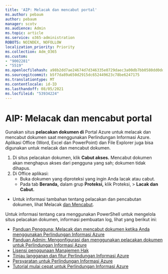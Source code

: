 ```yaml
---
title: 'AIP: Melacak dan mencabut portal'
ms.author: pebaum
author: pebaum
manager: scotv
ms.audience: Admin
ms.topic: article
ms.service: o365-administration
ROBOTS: NOINDEX, NOFOLLOW
localization_priority: Priority
ms.collection: Adm_O365
ms.custom:
- "9002281"
- "5519"
ms.openlocfilehash: a98b2dd7ae24674d7d346335e0729daec3a00db7bb0580dd0dd4ba08f58e7aca
ms.sourcegitcommit: b5f7da89a650d2915dc652449623c78be6247175
ms.translationtype: MT
ms.contentlocale: id-ID
ms.lasthandoff: 08/05/2021
ms.locfileid: "53934224"
---
```

# <a name="aip-track-and-revoke-portal"></a>AIP: Melacak dan mencabut portal

Gunakan situs **pelacakan dokumen di** Portal Azure untuk melacak dan mencabut dokumen saat menggunakan Perlindungan Informasi Azure. Aplikasi Office (Word, Excel dan PowerPoint) dan File Explorer juga bisa digunakan untuk melacak dan mencabut dokumen.

1. Di situs pelacakan dokumen, klik **Cabut akses.** Mencabut dokumen akan menghapus akses dari pengguna yang sah; dokumen tidak dihapus.
2. Di Office aplikasi:
    - Buka dokumen yang diproteksi yang ingin Anda lacak atau cabut.
    - Pada tab **Beranda,** dalam grup **Proteksi,** klik Proteksi, > **Lacak dan Cabut.**

- Untuk informasi tambahan tentang pelacakan dan pencabutan dokumen, lihat Melacak [dan Mencabut](https://docs.microsoft.com/azure/information-protection/rms-client/client-track-revoke).

Untuk informasi tentang cara menggunakan PowerShell untuk mengelola situs pelacakan dokumen, informasi pembuatan log, lihat yang berikut ini:
- [Panduan Pengguna: Melacak dan mencabut dokumen ketika Anda menggunakan Perlindungan Informasi Azure](https://docs.microsoft.com/azure/information-protection/rms-client/client-track-revoke)
- [Panduan Admin: Mengonfigurasi dan menggunakan pelacakan dokumen untuk Perlindungan Informasi Azure](https://docs.microsoft.com/azure/information-protection/rms-client/client-admin-guide-document-tracking)
- [Lisensi penggunaan Manajemen Hak](https://docs.microsoft.com/azure/information-protection/configure-usage-rights#rights-management-use-license)
- [Tinjau langganan dan fitur Perlindungan Informasi Azure](https://azure.microsoft.com/pricing/details/information-protection)
- [Persyaratan untuk Perlindungan Informasi Azure](https://docs.microsoft.com/azure/information-protection/get-started/requirements)
- [Tutorial mulai cepat untuk Perlindungan Informasi Azure](https://docs.microsoft.com/azure/information-protection/get-started/infoprotect-quick-start-tutorial)
